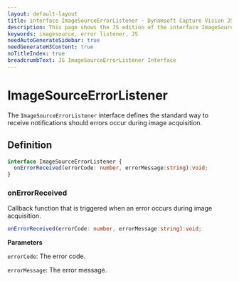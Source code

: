 ```yaml
---
layout: default-layout
title: interface ImageSourceErrorListener - Dynamsoft Capture Vision JS Edition API Reference
description: This page shows the JS edition of the interface ImageSourceErrorListener in Core Module.
keywords: imagesource, error listener, JS
needAutoGenerateSidebar: true
needGenerateH3Content: true
noTitleIndex: true
breadcrumbText: JS ImageSourceErrorListener Interface
---
```


# ImageSourceErrorListener

The `ImageSourceErrorListener` interface defines the standard way to receive notifications should errors occur during image acquisition.

## Definition

```typescript
interface ImageSourceErrorListener {
  onErrorReceived(errorCode: number, errorMessage:string):void;
} 
```

### onErrorReceived

Callback function that is triggered when an error occurs during image acquisition.

```typescript
onErrorReceived(errorCode: number, errorMessage:string):void;
```

**Parameters**

`errorCode`: The error code.

`errorMessage`: The error message.
